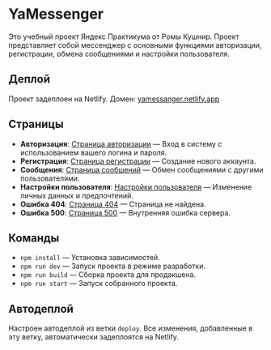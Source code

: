 # YaMessenger

Это учебный проект Яндекс Практикума от Ромы Кушнир. Проект представляет собой мессенджер с основными функциями авторизации, регистрации, обмена сообщениями и настройки пользователя.

## Деплой

Проект задеплоен на Netlify. Домен: [yamessanger.netlify.app](https://yamessanger.netlify.app/)

## Страницы

-  **Авторизация**: [Страница авторизации](https://yamessanger.netlify.app/login) — Вход в систему с использованием вашего логина и пароля.
-  **Регистрация**: [Страница регистрации](https://yamessanger.netlify.app/signup) — Создание нового аккаунта.
-  **Сообщения**: [Страница сообщений](https://yamessanger.netlify.app/messages) — Обмен сообщениями с другими пользователями.
-  **Настройки пользователя**: [Настройки пользователя](https://yamessanger.netlify.app/settings) — Изменение личных данных и предпочтений.
-  **Ошибка 404**: [Страница 404](https://yamessanger.netlify.app/404) — Страница не найдена.
-  **Ошибка 500**: [Страница 500](https://yamessanger.netlify.app/500) — Внутренняя ошибка сервера.

## Команды

-  `npm install` — Установка зависимостей.
-  `npm run dev` — Запуск проекта в режиме разработки.
-  `npm run build` — Сборка проекта для продакшена.
-  `npm run start` — Запуск собранного проекта.

## Автодеплой

Настроен автодеплой из ветки `deploy`. Все изменения, добавленные в эту ветку, автоматически задеплоятся на Netlify.

